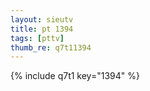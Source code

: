 ```yaml
--- 
layout: sieutv
title: pt 1394
tags: [pttv]
thumb_re: q7t11394
---
```

{% include q7t1 key="1394" %} 
